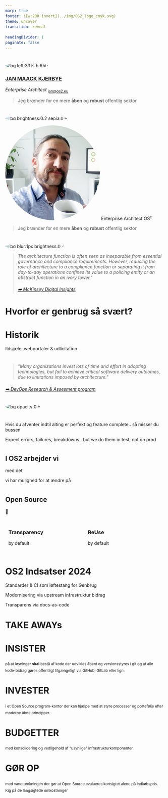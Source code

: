 ```yaml
---
marp: true
footer: ![w:200 invert](../img/OS2_logo_cmyk.svg)
theme: uncover
transition: reveal

headingDivider: 1
paginate: false
---
```

#
![bg left:33% h:650](https://images.unsplash.com/photo-1627008767693-20498ff18ab7?q=80&w=1974&auto=format&fit=crop&ixlib=rb-4.0.3&ixid=M3wxMjA3fDB8MHxwaG90by1wYWdlfHx8fGVufDB8fHx8fA%3D%3D)

### [JAN MAACK KJERBYE]()
*Enterprise Architect*
<sub>jan@os2.eu</sub>

> Jeg brænder for en mere **åben** og **robust** offentlig sektor


<!--
Bred erfaring med værdiskabelse fra både private og offentlige orgs.

Jeg brænder for en mere åben og robust offentlig sektor

-->



#
<!-- class: invert -->
<!-- _footer: "jan@os2.eu" -->


<style scoped>
  img {
  width:300px;
  border-radius: 50%;
    }
</style>
![bg brightness:0.2 sepia:0.6](https://s.studiobinder.com/wp-content/uploads/2019/08/What-is-Deep-Depth-of-Field-Deep-Focus-Shot-in-Photography-Feature-StudioBinder.jpg)

![44% opacity:80% sepia:0.1](../docs/image/EARoles/jmk_colour.jpg )
Enterprise Architect OS²

> Jeg brænder for en mere **åben** og **robust** offentlig sektor


#

![bg blur:1px brightness:0.7](https://images.unsplash.com/photo-1515856251934-766e064d7b09?q=80&w=1335&auto=format&fit=crop&ixlib=rb-4.0.3&ixid=M3wxMjA3fDB8MHxwaG90by1wYWdlfHx8fGVufDB8fHx8fA%3D%3D)

> _The architecture function is often seen as inseparable from essential governance and compliance requirements. However, reducing the role of architecture to a compliance function or separating it from day-to-day operations confines its value to a policing entity or an abstract function in an ivory tower."_
> 
> ###### [:arrow_right: McKinsey Digital Insights](https://www.mckinsey.com/capabilities/mckinsey-digital/our-insights/tech-forward/quantum-technology-use-cases-as-fuel-for-value-in-finance)


# **Hvorfor er genbrug så svært?**

# Historik

Ildsjæle, webportaler & udlicitation
<!--


#### Ingen fælles definition af "Genbrug"

Der er ingen enighed om, hvad begrebet "genbrug af software"" præcist indbefatter

#### Manglende akkumuleret viden om OSS

Forsøg med genbrug identificeres ikke nødvendigvis med Open Source, da der er meget lidt akkumuleret viden om OSS i danske myndigheder.

#### Fragmenteret viden om initiativer

Der er meget begrænset opsamlet statistik eller succeshistorier om initiativer i den danske offentlige sektor. Mange kilder peger på op til 10 år gamle kilder.

[Interactive Resource Map | Joinup](https://joinup.ec.europa.eu/collection/open-source-observatory-osor/interactive-resource-map)

# Mine erfaringer med forsøg på genbrug

Baseret på min erfaring falder forsøg med forskellige fortolkninger af genbrug, lidt groft sagt, indenfor fire kategorier. 

### :handshake: Den indidviduelle og manuelle

   Ildsjæle i de mellemste organisatoriske lag af myndighederne,  benytter netværksmøder, personlige kontakter, email anmodninger, og uensartede fremgangsmådet til at fremskaffe programmer og dokumentation på software der håbes genbrugt. Det indebærer mange personafhængige flaskehalse og processen kan være meget langsom og uforudsigelig. I nogle tilfælde dukker disse ildsjæle op igen i anden kontekst involveret i Open Source projekter.

   Risiko: *Bestilleren kan ikke vente og mister tålmodigheden, projektet falder til jorden or et med til at underbygge generelle misforståelser og myter om genbrug af software*.

### :money_with_wings: Den vedligeholdelsestunge

   Der investeres mange timer og penge i at etablere officielle offentlige portaler, med custom søgemaskiner og applikationsdatabaser baseret på indmeldinger og manuel opmærkning. Det viser sig at været så tungt i både teknisk og administrativt vedligehold at det bliver voldsomt dyrt at vedligeholde og meget svært at finde financiering til.

  Risiko:  *Den økonomiansvarlige tvivler på værdiskabelsen, holdt op imod investeringerne og stopper funding.* 

### 🙈 Den udliciterende

    Alle myndigheder placerer deres æg i samme kurv og køber væg-til-væg løsninger f.esk ved en af de store amerikanske tech giganter. Der skal opmandes på juridiske kompetencer til leverandør og licensstyring og myndighederne må tilpasse sig til løsningerne. Selvom man teknisk set "gen"bruger de samme løsninger, må man acceptere et tab af ejerskab og indflydelse.

    Risiko: *Leverandøren kan ved hjælpe af de-facto leverandør lock-in prissætte sine ydelser udelukkende efter deres kommercielle forretningsmodeller og regninger til licenser eskalerer ud af kontrol*

### :people_holding_hands: Det samarbejdskrævende alternativ

    Der genbruges eksisterende åbne delingsportaler til Open Source og investeres i åbne vidensfællskaber, der aktiverer det private SMV lag og arbejder inkrementelt med tilpasninger af eksisterende løsninger.

    Risiko: *Vanetænkning og frygt forhindrer at den nødvendige tillid til OSS kan nåes, og projekterne strander dybt nede i it-adfelingerne*

-->
#
> *"Many organizations invest lots of time and effort in adopting technologies, but fail to achieve critical software delivery outcomes, due to limitations imposed by architecture."*

###### [➡️ DevOps Research & Assesment program](https://dora.dev/)
![bg opacity:0.6](https://images.unsplash.com/photo-1539598978120-7d2f5251837c?q=80&w=1287&auto=format&fit=crop&ixlib=rb-4.0.3&ixid=M3wxMjA3fDB8MHxwaG90by1wYWdlfHx8fGVufDB8fHx8fA%3D%3D)
#
Hvis du afventer indtil alting er perfekt og feature complete.. så misser du bussen

Expect errors, failures, breakdowns.. but we do them in test, not on prod

# 

## **I OS2 arbejder vi**
 med det
   
vi har mulighed for at ændre på 
<!--

###### - Udfordre vanetænkningen ved at vise vejen med gode eksempler.

###### - Uddannelse og rådgivning til når projekterne rammer barrierer

###### - Formidling og dialog med SMV leverandører så myndighederne kan fokusere på kerneopgaven.

###### - Bidrag til infrastrukturkomponenter og skabeloner, så barrierer sænkes og det bliver nemmere og hurtigere at komme i gang.
-->

#
## Open Source
🔽
<div style="display: flex;">
<div style="flex: 1; padding: 10px;">

### **Transparency**
by
default
</div>

<div style="flex: 1; padding: 10px;">
 
### **ReUse**
by
default

</div>

</div>
<!-- Genbrug og transparens er indbyggede factorer-->

# **OS2 Indsatser 2024**


Standarder & CI som løftestang for Genbrug

Modernisering via upstream infrastruktur bidrag

Transparens via docs-as-code

<!--

- Containerbuilds, GitHub hosting, projekt og dokumentations skabeloner
- Bidrag til upstream IDP med SAML krypterings funktioner der sikrer interoperabilitet med den danske digitale infratruktur. Implementering og anvendelse internt som "Customer-0" og udbredelse til andre OS2 produkter
- Bidrag til ensartet, søgbare tekniske dokumentationsportaler via "docs-as code" principper og automatisering

-->

# **TAKE AWAYs**

# **INSISTER**
 <sub> på at løsninger **skal** bestå af kode der udvikles åbent og versionsstyres i git og at alle kode-bidrag gøres offentligt tilgængeligt via GitHub, GitLab eller lign. 
 </sub>

# **INVESTER**
<sub> i et Open Source program-kontor der kan hjælpe med at styre processer og portefølje efter moderne åbne principper.
</sub>

# **BUDGETTER**
<sub> med konsolidering og vedligehold af "usynlige" infrastrukturkomponenter. </sub>

# **GØR OP**
<sub> med vanetænkningen der gør at Open Source evalueres kortsigtet alene på indkøbspris. Kig på de langsigtede omkostninger</sub> 